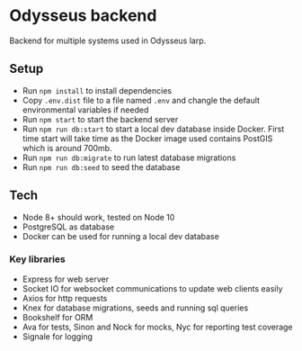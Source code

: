 # Odysseus backend
Backend for multiple systems used in Odysseus larp.

## Setup
* Run `npm install` to install dependencies
* Copy `.env.dist` file to a file named `.env` and changle the default environmental variables if needed
* Run `npm start` to start the backend server
* Run `npm run db:start` to start a local dev database inside Docker. First time start will take time as the Docker image used contains PostGIS which is around 700mb.
* Run `npm run db:migrate` to run latest database migrations
* Run `npm run db:seed` to seed the database

## Tech
* Node 8+ should work, tested on Node 10
* PostgreSQL as database
* Docker can be used for running a local dev database

### Key libraries
* Express for web server
* Socket IO for websocket communications to update web clients easily
* Axios for http requests
* Knex for database migrations, seeds and running sql queries
* Bookshelf for ORM
* Ava for tests, Sinon and Nock for mocks, Nyc for reporting test coverage
* Signale for logging
